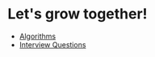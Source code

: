 # Let's grow together!

- [Algorithms](./algorithms)
- [Interview Questions](./interview-questions)
